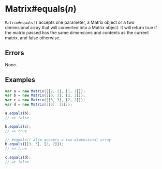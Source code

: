 # Matrix#equals(*n*)

`Matrix#equals()` accepts one parameter, a Matrix object or a two dimensional array that will converted into a Matrix object. It will return true if the matrix passed has the same dimensions and contents as the current matrix, and false otherwise.

## Errors

None.

## Examples

```javascript
var a = new Matrix([[2, 2], [1, 1]]);
var b = new Matrix([[3, 3], [2, 2]]);
var c = new Matrix([[3, 3], [2, 2]]);
var d = new Matrix([[3], [2]]);

a.equals(b);
// => false

b.equals(c);
// => true

// #equals() also accepts a two-dimensional array
b.equals([[3, 3], [2, 2]]);
// => true

c.equals(d);
// => false
```